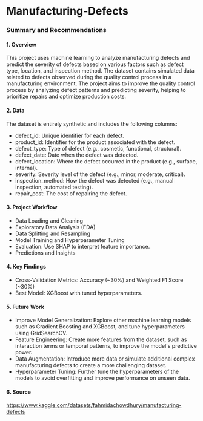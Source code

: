 # Manufacturing-Defects

### Summary and Recommendations

#### 1. Overview

This project uses machine learning to analyze manufacturing defects and predict the severity of defects based on various factors such as defect type, location, and inspection method. The dataset contains simulated data related to defects observed during the quality control process in a manufacturing environment. The project aims to improve the quality control process by analyzing defect patterns and predicting severity, helping to prioritize repairs and optimize production costs.

#### 2. Data

The dataset is entirely synthetic and includes the following columns:

- defect_id: Unique identifier for each defect.
- product_id: Identifier for the product associated with the defect.
- defect_type: Type of defect (e.g., cosmetic, functional, structural).
- defect_date: Date when the defect was detected.
- defect_location: Where the defect occurred in the product (e.g., surface, internal).
- severity: Severity level of the defect (e.g., minor, moderate, critical).
- inspection_method: How the defect was detected (e.g., manual inspection, automated testing).
- repair_cost: The cost of repairing the defect.

#### 3. Project Workflow

- Data Loading and Cleaning
- Exploratory Data Analysis (EDA)
- Data Splitting and Resampling
- Model Training and Hyperparameter Tuning
- Evaluation: Use SHAP to interpret feature importance.
- Predictions and Insights

#### 4. Key Findings
      
- Cross-Validation Metrics: Accuracy (~30%) and Weighted F1 Score (~30%)
- Best Model: XGBoost with tuned hyperparameters.

#### 5. Future Work

- Improve Model Generalization: Explore other machine learning models such as Gradient Boosting and XGBoost, and tune hyperparameters using GridSearchCV.
- Feature Engineering: Create more features from the dataset, such as interaction terms or temporal patterns, to improve the model's predictive power.
- Data Augmentation: Introduce more data or simulate additional complex manufacturing defects to create a more challenging dataset.
- Hyperparameter Tuning: Further tune the hyperparameters of the models to avoid overfitting and improve performance on unseen data.

#### 6. Source

https://www.kaggle.com/datasets/fahmidachowdhury/manufacturing-defects
